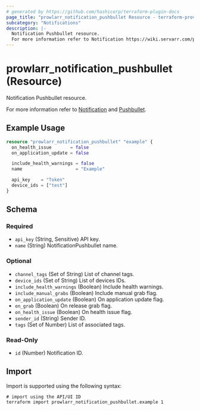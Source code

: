 ```yaml
---
# generated by https://github.com/hashicorp/terraform-plugin-docs
page_title: "prowlarr_notification_pushbullet Resource - terraform-provider-prowlarr"
subcategory: "Notifications"
description: |-
  Notification Pushbullet resource.
  For more information refer to Notification https://wiki.servarr.com/prowlarr/settings#connect and Pushbullet https://wiki.servarr.com/prowlarr/supported#pushbullet.
---
```


# prowlarr_notification_pushbullet (Resource)

<!-- subcategory:Notifications -->Notification Pushbullet resource.
For more information refer to [Notification](https://wiki.servarr.com/prowlarr/settings#connect) and [Pushbullet](https://wiki.servarr.com/prowlarr/supported#pushbullet).

## Example Usage

```terraform
resource "prowlarr_notification_pushbullet" "example" {
  on_health_issue       = false
  on_application_update = false

  include_health_warnings = false
  name                    = "Example"

  api_key    = "Token"
  device_ids = ["test"]
}
```

<!-- schema generated by tfplugindocs -->
## Schema

### Required

- `api_key` (String, Sensitive) API key.
- `name` (String) NotificationPushbullet name.

### Optional

- `channel_tags` (Set of String) List of channel tags.
- `device_ids` (Set of String) List of devices IDs.
- `include_health_warnings` (Boolean) Include health warnings.
- `include_manual_grabs` (Boolean) Include manual grab flag.
- `on_application_update` (Boolean) On application update flag.
- `on_grab` (Boolean) On release grab flag.
- `on_health_issue` (Boolean) On health issue flag.
- `sender_id` (String) Sender ID.
- `tags` (Set of Number) List of associated tags.

### Read-Only

- `id` (Number) Notification ID.

## Import

Import is supported using the following syntax:

```shell
# import using the API/UI ID
terraform import prowlarr_notification_pushbullet.example 1
```

